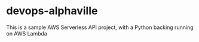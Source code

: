 # devops-alphaville

This is a sample AWS Serverless API project, with a Python backing running on AWS Lambda
